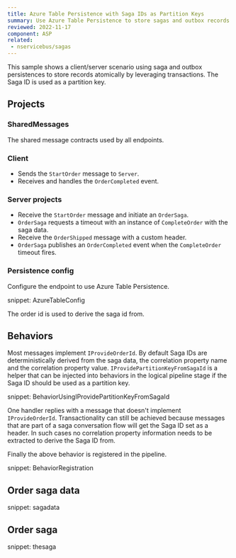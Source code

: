 ```yaml
---
title: Azure Table Persistence with Saga IDs as Partition Keys
summary: Use Azure Table Persistence to store sagas and outbox records atomically by using a deterministic Saga ID as the partition key
reviewed: 2022-11-17
component: ASP
related:
 - nservicebus/sagas
---
```


This sample shows a client/server scenario using saga and outbox persistences to store records atomically by leveraging transactions. The Saga ID is used as a partition key.

## Projects

### SharedMessages

The shared message contracts used by all endpoints.

### Client

* Sends the `StartOrder` message to `Server`.
* Receives and handles the `OrderCompleted` event.

### Server projects

* Receive the `StartOrder` message and initiate an `OrderSaga`.
* `OrderSaga` requests a timeout with an instance of `CompleteOrder` with the saga data.
* Receive the `OrderShipped` message with a custom header.
* `OrderSaga` publishes an `OrderCompleted` event when the `CompleteOrder` timeout fires.

### Persistence config

Configure the endpoint to use Azure Table Persistence.

snippet: AzureTableConfig

The order id is used to derive the saga id from.

## Behaviors

Most messages implement `IProvideOrderId`. By default Saga IDs are deterministically derived from the saga data, the correlation property name and the correlation property value. `IProvidePartitionKeyFromSagaId` is a helper that can be injected into behaviors in the logical pipeline stage if the Saga ID should be used as a partition key.

snippet: BehaviorUsingIProvidePartitionKeyFromSagaId

One handler replies with a message that doesn't implement `IProvideOrderId`. Transactionality can still be achieved because messages that are part of a saga conversation flow will get the Saga ID set as a header. In such cases no correlation property information needs to be extracted to derive the Saga ID from.

Finally the above behavior is registered in the pipeline.

snippet: BehaviorRegistration

## Order saga data

snippet: sagadata

## Order saga

snippet: thesaga
